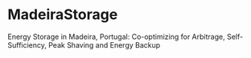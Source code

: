 # MadeiraStorage
Energy Storage in Madeira, Portugal: Co-optimizing for Arbitrage, Self-Sufficiency, Peak Shaving and Energy Backup
